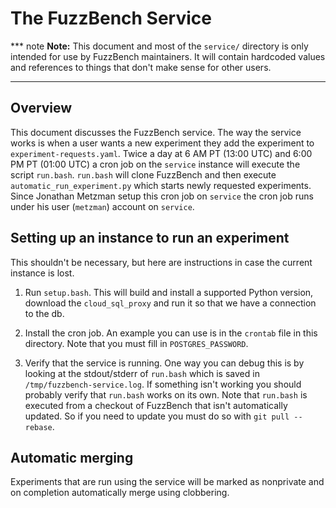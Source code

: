 # The FuzzBench Service

*** note
**Note:** This document and most of the `service/` directory is only intended
for use by FuzzBench maintainers. It will contain hardcoded values and
references to things that don't make sense for other users.
***

## Overview

This document discusses the FuzzBench service. The way the service works is when
a user wants a new experiment they add the experiment to
`experiment-requests.yaml`. Twice a day at 6 AM PT (13:00 UTC) and 6:00 PM PT
(01:00 UTC) a cron job on the `service` instance will execute the script
`run.bash`. `run.bash` will clone FuzzBench and then execute
`automatic_run_experiment.py` which starts newly requested experiments. Since
Jonathan Metzman setup this cron job on `service` the cron job runs under his
user (`metzman`) account on `service`.

## Setting up an instance to run an experiment

This shouldn't be necessary, but here are instructions in case the current
instance is lost.
1. Run `setup.bash`. This will build and install a supported Python version,
   download the `cloud_sql_proxy` and run it so that we have a connection to the
   db.

1. Install the cron job. An example you can use is in the `crontab` file in this
   directory. Note that you must fill in `POSTGRES_PASSWORD`.

1. Verify that the service is running. One way you can debug this is by looking
   at the stdout/stderr of `run.bash` which is saved in
   `/tmp/fuzzbench-service.log`. If something isn't working you should probably
   verify that `run.bash` works on its own. Note that `run.bash` is executed
   from a checkout of FuzzBench that isn't automatically updated. So if you need
   to update you must do so with `git pull --rebase`.

## Automatic merging

Experiments that are run using the service will be marked as nonprivate and on
completion automatically merge using clobbering.
